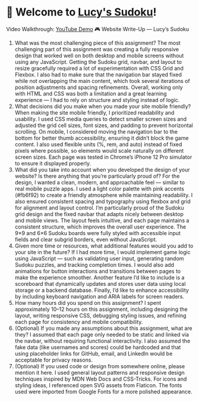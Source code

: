 # 🧩 Welcome to [Lucy's Sudoku](https://xxchen914.github.io/login/)!
Video Walkthrough: [YouTube Demo]()
🎮 Website Write-Up — Lucy’s Sudoku
1. What was the most challenging piece of this assignment?
The most challenging part of this assignment was creating a fully responsive design that worked well on both desktop and mobile screens without using any JavaScript. Getting the Sudoku grid, navbar, and layout to resize gracefully required a lot of experimentation with CSS Grid and Flexbox. I also had to make sure that the navigation bar stayed fixed while not overlapping the main content, which took several iterations of position adjustments and spacing refinements. Overall, working only with HTML and CSS was both a limitation and a great learning experience — I had to rely on structure and styling instead of logic.
2. What decisions did you make when you made your site mobile friendly?
When making the site mobile friendly, I prioritized readability and usability. I used CSS media queries to detect smaller screen sizes and adjusted the grid cell sizes, font sizes, and padding to prevent horizontal scrolling. On mobile, I considered moving the navigation bar to the bottom for better thumb accessibility, ensuring it didn’t block the game content. I also used flexible units (%, rem, and auto) instead of fixed pixels where possible, so elements would scale naturally on different screen sizes. Each page was tested in Chrome’s iPhone 12 Pro simulator to ensure it displayed properly.
3. What did you take into account when you developed the design of your website? Is there anything that you’re particularly proud of?
For the design, I wanted a clean, modern, and approachable feel — similar to real mobile puzzle apps. I used a light color palette with pink accents (#fb6f92) to create a friendly atmosphere while maintaining readability. I also ensured consistent spacing and typography using flexbox and grid for alignment and layout control.
I’m particularly proud of the Sudoku grid design and the fixed navbar that adapts nicely between desktop and mobile views. The layout feels intuitive, and each page maintains a consistent structure, which improves the overall user experience. The 9×9 and 6×6 Sudoku boards were fully styled with accessible input fields and clear subgrid borders, even without JavaScript.
4. Given more time or resources, what additional features would you add to your site in the future?
If I had more time, I would implement game logic using JavaScript — such as validating user input, generating random Sudoku puzzles, and tracking completion times. I would also add animations for button interactions and transitions between pages to make the experience smoother. Another feature I’d like to include is a scoreboard that dynamically updates and stores user data using local storage or a backend database. Finally, I’d like to enhance accessibility by including keyboard navigation and ARIA labels for screen readers.
5. How many hours did you spend on this assignment?
I spent approximately 10–12 hours on this assignment, including designing the layout, writing responsive CSS, debugging styling issues, and refining each page for consistency and mobile compatibility.
6. (Optional) If you made any assumptions about this assignment, what are they?
I assumed that each page only needed to be static and linked via the navbar, without requiring functional interactivity. I also assumed the fake data (like usernames and scores) could be hardcoded and that using placeholder links for GitHub, email, and LinkedIn would be acceptable for privacy reasons.
7. (Optional) If you used code or design from somewhere online, please mention it here.
I used general layout patterns and responsive design techniques inspired by MDN Web Docs and CSS-Tricks. For icons and styling ideas, I referenced open SVG assets from Flaticon. The fonts used were imported from Google Fonts for a more polished appearance.
